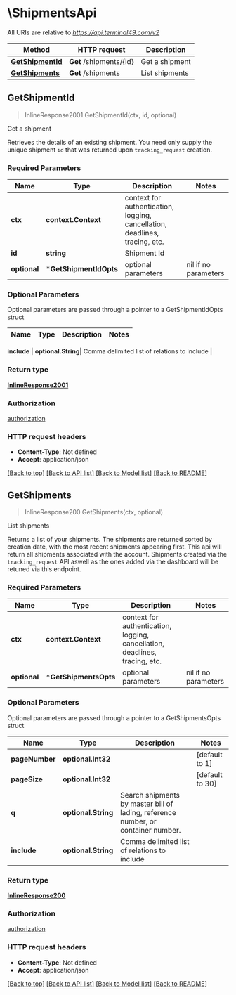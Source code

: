 # \ShipmentsApi

All URIs are relative to *https://api.terminal49.com/v2*

Method | HTTP request | Description
------------- | ------------- | -------------
[**GetShipmentId**](ShipmentsApi.md#GetShipmentId) | **Get** /shipments/{id} | Get a shipment
[**GetShipments**](ShipmentsApi.md#GetShipments) | **Get** /shipments | List shipments



## GetShipmentId

> InlineResponse2001 GetShipmentId(ctx, id, optional)

Get a shipment

Retrieves the details of an existing shipment. You need only supply the unique shipment `id` that was returned upon `tracking_request` creation.

### Required Parameters


Name | Type | Description  | Notes
------------- | ------------- | ------------- | -------------
**ctx** | **context.Context** | context for authentication, logging, cancellation, deadlines, tracing, etc.
**id** | **string**| Shipment Id | 
 **optional** | ***GetShipmentIdOpts** | optional parameters | nil if no parameters

### Optional Parameters

Optional parameters are passed through a pointer to a GetShipmentIdOpts struct


Name | Type | Description  | Notes
------------- | ------------- | ------------- | -------------

 **include** | **optional.String**| Comma delimited list of relations to include | 

### Return type

[**InlineResponse2001**](inline_response_200_1.md)

### Authorization

[authorization](../README.md#authorization)

### HTTP request headers

- **Content-Type**: Not defined
- **Accept**: application/json

[[Back to top]](#) [[Back to API list]](../README.md#documentation-for-api-endpoints)
[[Back to Model list]](../README.md#documentation-for-models)
[[Back to README]](../README.md)


## GetShipments

> InlineResponse200 GetShipments(ctx, optional)

List shipments

Returns a list of your shipments. The shipments are returned sorted by creation date, with the most recent shipments appearing first.  This api will return all shipments associated with the account. Shipments created via the `tracking_request` API aswell as the ones added via the dashboard will be retuned via this endpoint. 

### Required Parameters


Name | Type | Description  | Notes
------------- | ------------- | ------------- | -------------
**ctx** | **context.Context** | context for authentication, logging, cancellation, deadlines, tracing, etc.
 **optional** | ***GetShipmentsOpts** | optional parameters | nil if no parameters

### Optional Parameters

Optional parameters are passed through a pointer to a GetShipmentsOpts struct


Name | Type | Description  | Notes
------------- | ------------- | ------------- | -------------
 **pageNumber** | **optional.Int32**|  | [default to 1]
 **pageSize** | **optional.Int32**|  | [default to 30]
 **q** | **optional.String**|  Search shipments by master bill of lading, reference number, or container number. | 
 **include** | **optional.String**| Comma delimited list of relations to include | 

### Return type

[**InlineResponse200**](inline_response_200.md)

### Authorization

[authorization](../README.md#authorization)

### HTTP request headers

- **Content-Type**: Not defined
- **Accept**: application/json

[[Back to top]](#) [[Back to API list]](../README.md#documentation-for-api-endpoints)
[[Back to Model list]](../README.md#documentation-for-models)
[[Back to README]](../README.md)

